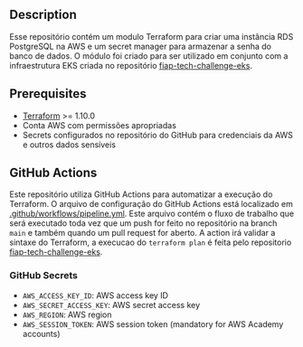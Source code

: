 ## Description

Esse repositório contém um modulo Terraform para criar uma instância RDS PostgreSQL na AWS e um secret manager para armazenar a senha do banco de dados. O módulo foi criado para ser utilizado em conjunto com a infraestrutura EKS criada no repositório [fiap-tech-challenge-eks](https://github.com/rafabernardo/fiap-tech-challenge-k8s-infra).

## Prerequisites

- [Terraform](https://www.terraform.io/downloads.html) >= 1.10.0
- Conta AWS com permissões apropriadas
- Secrets configurados no repositório do GitHub para credenciais da AWS e outros dados sensíveis

## GitHub Actions

Este repositório utiliza GitHub Actions para automatizar a execução do Terraform. O arquivo de configuração do GitHub Actions está localizado em [.github/workflows/pipeline.yml](.github/workflows/pipeline.yml). Este arquivo contém o fluxo de trabalho que será executado toda vez que um push for feito no repositório na branch `main` e também quando um pull request for aberto. A action irá validar a sintaxe do Terraform, a execucao do `terraform plan` é feita pelo repositorio [fiap-tech-challenge-eks](https://github.com/rafabernardo/fiap-tech-challenge-k8s-infra).

### GitHub Secrets

- `AWS_ACCESS_KEY_ID`: AWS access key ID
- `AWS_SECRET_ACCESS_KEY`: AWS secret access key
- `AWS_REGION`: AWS region
- `AWS_SESSION_TOKEN`: AWS session token (mandatory for AWS Academy accounts)
